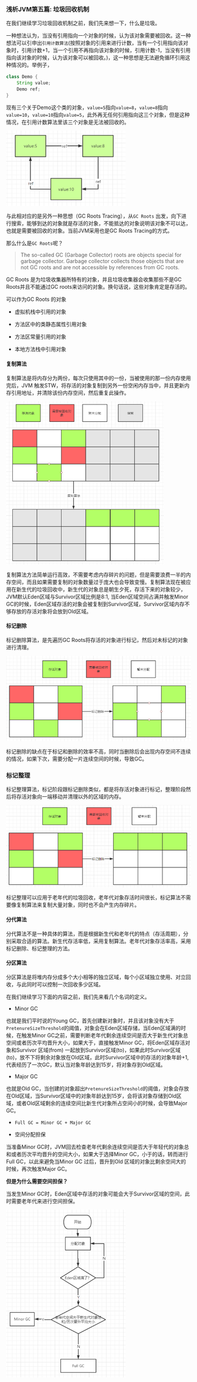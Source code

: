 ### 浅析JVM第五篇: 垃圾回收机制

在我们继续学习垃圾回收机制之前，我们先来想一下，什么是垃圾。

一种想法认为，当没有引用指向一个对象的时候，认为该对象需要被回收。这一种想法可以引申出`引用计数算法`(按照对象的引用来进行计数，当有一个引用指向该对象时，引用计数+1，当一个引用不再指向该对象的时候，引用计数-1，当没有引用指向该对象的时候，认为该对象可以被回收。)，这一种思想是无法避免循环引用这种情况的。举例子，

```java
class Demo {
	String value;
    Demo ref;
}
```

现有三个关于Demo这个类的对象，`value=5`指向`value=8`，`value=8`指向`value=10`，`value=10`指向`value=5`，此外再无任何引用指向这三个对象，但是这种情况，在引用计数算法里该三个对象是无法被回收的。

<img src="../resource/pictures/JVM5_recursive_ref.png" alt="JVM_sample" style="zoom:75%;" />

与此相对应的是另外一种思想（GC Roots Tracing），从`GC Roots` 出发，向下进行搜索，能够到达的对象就是存活的对象，不能抵达的对象说明该对象不可以达，也就是需要被回收的对象。当前JVM采用也是GC Roots Tracing的方式。

那么什么是`GC Roots`呢？

> The so-called GC (Garbage Collector) roots are objects special for garbage collector. Garbage collector collects those objects that are not GC roots and are not accessible by references from GC roots.

GC Roots 是为垃圾收集器所特有的对象，并且垃圾收集器会收集那些不是GC Roots并且不能通过GC roots来访问的对象。换句话说，这些对象肯定是存活的。

可以作为GC Roots 的对象

* 虚拟机栈中引用的对象

* 方法区中的类静态属性引用对象
* 方法区常量引用的对象
* 本地方法栈中引用对象

#### 复制算法

复制算法是将内存分为两份，每次只使用其中的一份，当被使用的那一份内存使用完后，JVM 触发STW，将存活的对象复制到另外一份空闲内存当中，并且更新内存引用地址，并清除该份内存空间，然后重复此操作。

<img src="../resource/pictures/JVM5_copy_algorithm.png" alt="JVM_sample" style="zoom:60%;" />

复制算法方法简单运行高效，不需要考虑内存碎片的问题，但是需要浪费一半的内存空间，而且如果需要复制的对象数量过于庞大也会导致变慢。复制算法现在被应用在新生代的垃圾回收中，新生代的对象总是朝生夕死，存活下来的对象较少，JVM默认Eden区域与Survivor区域比例是8:1, 当Eden区域空间占满并触发Minor GC的时候，Eden区域存活的对象会被复制到Survivor区域，Survivor区域内存不够存放的存活对象将会放到Old区域。

#### 标记删除

标记删除算法，是先遍历GC Roots将存活的对象进行标记，然后对未标记的对象进行清理。

<img src="../resource/pictures/JVM5_mark_sweep_algorithm.png" alt="JVM_sample" style="zoom:75%;" />

标记删除的缺点在于标记和删除的效率不高，同时当删除后会出现内存空间不连续的情况，如果下次，需要分配一片连续空间的时候，导致GC。

### 标记整理

标记整理算法，标记阶段跟标记删除类似，都是将存活对象进行标记，整理阶段然后将存活对象向一端移动并清理以外的区域的内存。

<img src="../resource/pictures/JVM5_mark_compact_algorithm.png" alt="JVM_sample" style="zoom:75%;" />

标记整理可以应用于老年代的垃圾回收，老年代对象存活时间很长，标记算法不需要像复制算法来复制大量对象，同时也不会产生内存碎片。

#### 分代算法

分代算法不是一种具体的算法，而是根据新生代和老年代的特点（存活周期），分别采取合适的算法。新生代存活率低，采用复制算法。老年代对象存活率高，采用标记删除、标记整理的方法。

#### 分区算法

分区算法是将堆内存分成多个大小相等的独立区域，每个小区域独立使用、对立回收，与此同时可以控制一次回收多少区域。

在我们继续学习下面的内容之前，我们先来看几个名词的定义。

* Minor GC

也就是我们平时说的Young GC，首先创建新对象时，并且该对象没有大于`PretenureSizeThreshold`的阈值，对象会在Eden区域存储，当Eden区域满的时候，在触发Minor GC之前，需要判断老年代剩余连续空间是否大于新生代对象总空间或者历次平均晋升大小，如果大于，直接触发Minor GC，将Eden区域存活对象和Survivor 区域(from) 一起放到Survivor区域(to)，如果此时Survivor区域(to)，放不下将剩余对象放在Old区域，此时Survivor区域中的存活的对象年龄+1,代表经历了一次GC，默认当对象年龄达到15岁，将对象存到Old区域。

* Major GC

也就是Old GC，当创建的对象超出`PretenureSizeThreshold`的阈值，对象会存放在Old区域，当Survivor区域中的对象年龄达到15岁，会将该对象存储到Old区域，或者Old区域剩余的连续空间比新生代对象所占空间小的时候，会导致Major GC。

* `Full GC = Minor GC + Major GC`

* 空间分配担保

当准备Minor GC时，JVM回去检查老年代剩余连续空间是否大于年轻代的对象总和或者历次平均晋升的空间大小，如果大于选择Minor GC，小于的话，转而进行Full GC，以此来避免当Minor GC 过后，晋升到Old 区域的对象比剩余空间大的时候，再次触发Major GC。

**但是为什么需要空间担保？**

当发生Minor GC时，Eden区域中存活的对象可能会大于Survivor区域的空间，此时需要老年代来进行空间担保。

<img src="../resource/pictures/JVM5_GC_flow.png" alt="JVM_sample" style="zoom:75%;" />







